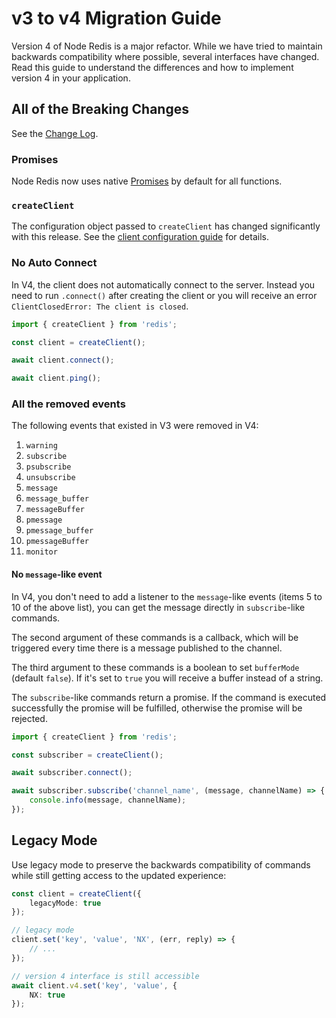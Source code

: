 # v3 to v4 Migration Guide

Version 4 of Node Redis is a major refactor. While we have tried to maintain backwards compatibility where possible, several interfaces have changed. Read this guide to understand the differences and how to implement version 4 in your application.

## All of the Breaking Changes

See the [Change Log](../CHANGELOG.md).

### Promises

Node Redis now uses native [Promises](https://developer.mozilla.org/en-US/docs/Web/JavaScript/Reference/Global_Objects/Promise) by default for all functions.

### `createClient`

The configuration object passed to `createClient` has changed significantly with this release. See the [client configuration guide](./client-configuration.md) for details.

### No Auto Connect

In V4, the client does not automatically connect to the server. Instead you need to run `.connect()` after creating the client or you will receive an error `ClientClosedError: The client is closed`.

```typescript
import { createClient } from 'redis';

const client = createClient();

await client.connect();

await client.ping();
```

### All the removed events

The following events that existed in V3 were removed in V4:

1. `warning`
2. `subscribe`
3. `psubscribe`
4. `unsubscribe`
5. `message`
6. `message_buffer`
7. `messageBuffer`
8. `pmessage`
9. `pmessage_buffer`
10. `pmessageBuffer`
11. `monitor`

#### No `message`-like event

In V4, you don't need to add a listener to the `message`-like events (items 5 to 10 of the above list), you can get the message directly in `subscribe`-like commands.

The second argument of these commands is a callback, which will be triggered every time there is a message published to the channel.

The third argument to these commands is a boolean to set `bufferMode` (default `false`).  If it's set to `true` you will receive a buffer instead of a string.

The `subscribe`-like commands return a promise. If the command is executed successfully the promise will be fulfilled, otherwise the promise will be rejected.

```typescript
import { createClient } from 'redis';

const subscriber = createClient();

await subscriber.connect();

await subscriber.subscribe('channel_name', (message, channelName) => {
    console.info(message, channelName);
});
```

## Legacy Mode

Use legacy mode to preserve the backwards compatibility of commands while still getting access to the updated experience:

```typescript
const client = createClient({
    legacyMode: true
});

// legacy mode
client.set('key', 'value', 'NX', (err, reply) => {
    // ...
});

// version 4 interface is still accessible
await client.v4.set('key', 'value', {
    NX: true
});
```
